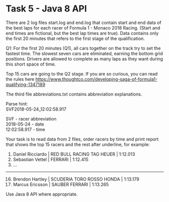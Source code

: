 # Task 5 - Java 8 API  
  
There are 2 log files start.log and end.log that contain start and end data of the best laps for each racer of Formula 1 - Monaco 2018 Racing. (Start and end times are fictional, but the best lap times are true). Data contains only the first 20 minutes that refers to the first stage of the qualification.  
  
Q1: For the first 20 minutes (Q1), all cars together on the track try to set the fastest time. The slowest seven cars are eliminated, earning the bottom grid positions. Drivers are allowed to complete as many laps as they want during this short space of time.  
  
Top 15 cars are going to the Q2 stage. If you are so curious, you can read the rules here https://www.thoughtco.com/developing-saga-of-formula1-qualifying-1347189  
  
The third file abbreviations.txt contains abbreviation explanations.  
  
Parse hint:  
SVF2018-05-24_12:02:58.917  
  
SVF - racer abbreviation  
2018-05-24 - date  
12:02:58.917 - time  
  
Your task is to read data from 2 files, order racers by time and print report that shows the top 15 racers and the rest after underline, for example:  
  
1. Daniel Ricciardo      | RED BULL RACING TAG HEUER     | 1:12.013  
2. Sebastian Vettel      | FERRARI                                         | 1:12.415  
3. ...  
------------------------------------------------------------------------  
16. Brendon Hartley   | SCUDERIA TORO ROSSO HONDA | 1:13.179  
17. Marcus Ericsson    | SAUBER FERRARI                           | 1:13.265  
  
  
Use Java 8 API where appropriate.  